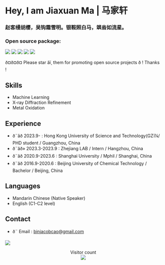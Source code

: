 # Hey, I am Jiaxuan Ma | 马家轩


### 赵客缦胡缨，吴钩霜雪明。银鞍照白马，飒沓如流星。

### Open source package: 

[![](https://img.shields.io/badge/TCLR-GitHub-green)](https://github.com/Bin-Cao/TCLRmodel)
[![](https://img.shields.io/badge/TCGPR-GitHub-green)](https://github.com/Bin-Cao/TCGPR)
[![](https://img.shields.io/badge/Bgolearn-GitHub-green)](https://github.com/Bin-Cao/Bgolearn)
[![](https://img.shields.io/badge/TrAdaBoost-GitHub-green)](https://github.com/Bin-Cao/TrAdaboost)
[![](https://img.shields.io/badge/WPEM-GitHub-green)](https://github.com/Bin-Cao/WPEM)

ð¤ð¤ð¤ Please star â­ï¸ them for promoting open source projects ð ! Thanks !

## Skills
+ Machine Learning 
+ X-ray Diffraction Refinement 
+ Metal Oxidation

## Experience
+ ð¨âð 2023.9-     : Hong Kong University of Science and Technology(GZï¼/ PHD student / Guangzhou, China
+ ð¨âð» 2023.3-2023.9 : Zhejiang LAB / Intern / Hangzhou, China
+ ð¨âð 2020.9-2023.6 : Shanghai University / Mphil / Shanghai, China
+ ð¨âð 2016.9-2020.6 : Beijing University of Chemical Technology / Bachelor / Beijing, China

## Languages
+ Mandarin Chinese (Native Speaker)
+ English (C1-C2 level)

## Contact
+ ð¨ Email : binjacobcao@gmail.com

<a href=#><img src="contributions.svg"></a>

<p align="center"> 
  Visitor count<br>
  <img src="https://profile-counter.glitch.me/Bin-Cao/count.svg" />
</p>